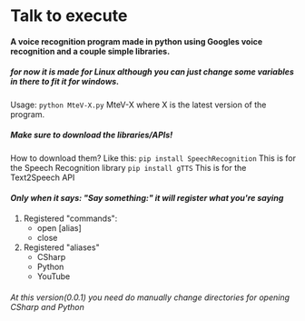 # Talk to execute
#### A voice recognition program made in python using Googles voice recognition and a couple simple libraries.
##### for now it is made for Linux although you can just change some variables in there to fit it for windows.

Usage: ``` python MteV-X.py ```
MteV-X where X is the latest version of the program.

##### **Make sure to download the libraries/APIs!**
How to download them?
Like this:
``` pip install SpeechRecognition ``` This is for the Speech Recognition library
``` pip install gTTS ``` This is for the Text2Speech API

#### *Only when it says: "Say something:" it will register what you're saying*
1. Registered "commands":
    - open [alias]
    - close
2. Registered "aliases"
    - CSharp
    - Python
    - YouTube
    
###### *At this version(0.0.1) you need do manually change directories for opening CSharp and Python*

